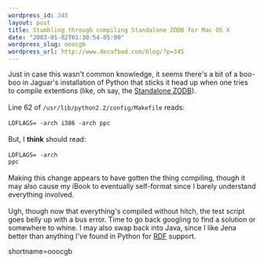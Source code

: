 ```yaml
--- 
wordpress_id: 345
layout: post
title: Stumbling through compiling Standalone ZODB for Mac OS X
date: "2003-01-02T01:30:54-05:00"
wordpress_slug: ooocgb
wordpress_url: http://www.decafbad.com/blog/?p=345
---
```

Just in case this wasn't common knowledge, it seems there's a bit of a boo-boo in Jaguar's installation of Python that sticks it head up when one tries to compile extentions (like, oh say, the <a href="http://www.zope.org/Products/StandaloneZODB" target="_top">Standalone ZODB</a>).
<br /><br />
Line 62 of <code>/usr/lib/python2.2/config/Makefile</code> reads:
<br /><br />
<code>LDFLAGS=        -arch i386 -arch ppc</code>
<br /><br />
But, I <strong>think</strong> should read:
<br /><br />
<code>LDFLAGS=        -arch ppc</code>
<br /><br />
Making this change appears to have gotten the thing compiling, though it may also cause my iBook to eventually self-format since I barely understand everything involved.
<br /><br />
Ugh, though now that everything's compiled without hitch, the test script goes belly up with a bus error.  Time to go back googling to find a solution or somewhere to whine.  I may also swap back into Java, since I like Jena better than anything I've found in Python for <a href="http://www.decafbad.com/twiki/bin/view/Main/RDF">RDF</a> support.
<!--more-->
shortname=ooocgb
